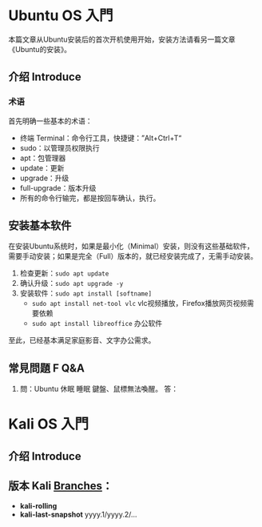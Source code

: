 # Ubuntu OS 入門

本篇文章从Ubuntu安装后的首次开机使用开始，安装方法请看另一篇文章《Ubuntu的安装》。

## 介绍 Introduce

### 术语

首先明确一些基本的术语：

* 终端 Terminal：命令行工具，快捷键：”Alt+Ctrl+T“
* sudo：以管理员权限执行
* apt：包管理器
* update：更新
* upgrade：升级
* full-upgrade：版本升级
* 所有的命令行输完，都是按回车确认，执行。

## 安装基本软件

在安装Ubuntu系统时，如果是最小化（Minimal）安装，则没有这些基础软件，需要手动安装；如果是完全（Full）版本的，就已经安装完成了，无需手动安装。

1. 检查更新：`sudo apt update` 
2. 确认升级：`sudo apt upgrade -y` 
3. 安装软件：`sudo apt install [softname]`
    * `sudo apt install net-tool vlc` vlc视频播放，Firefox播放网页视频需要依赖
    * `sudo apt install libreoffice` 办公软件

至此，已经基本满足家庭影音、文字办公需求。



## 常見問題 F Q&A

1. 問：Ubuntu 休眠 睡眠 鍵盤、鼠標無法喚醒。
   答：



# Kali OS 入門

## 介绍 Introduce

## 版本 **Kali [Branches](https://www.kali.org/docs/general-use/kali-branches/)：**

- **kali-rolling**
- **kali-last-snapshot** yyyy.1/yyyy.2/...

